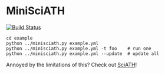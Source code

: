 # MiniSciATH

[![Build Status](https://travis-ci.com/sciath/minisciath.svg?branch=master)](https://travis-ci.com/sciath/minisciath)

    cd example
    python ../minisciath.py example.yml
    python ../minisciath.py example.yml -t foo    # run one
    python ../minisciath.py example.yml --update  # update all

Annoyed by the limitations of this? Check out [SciATH](https://github.com/sciath/sciath)!
